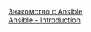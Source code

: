 [Знакомство с Ansible](https://habr.com/ru/companies/nixys/articles/668458/)  
[Ansible - Introduction](https://www.tutorialspoint.com/ansible/ansible_introduction.htm)
